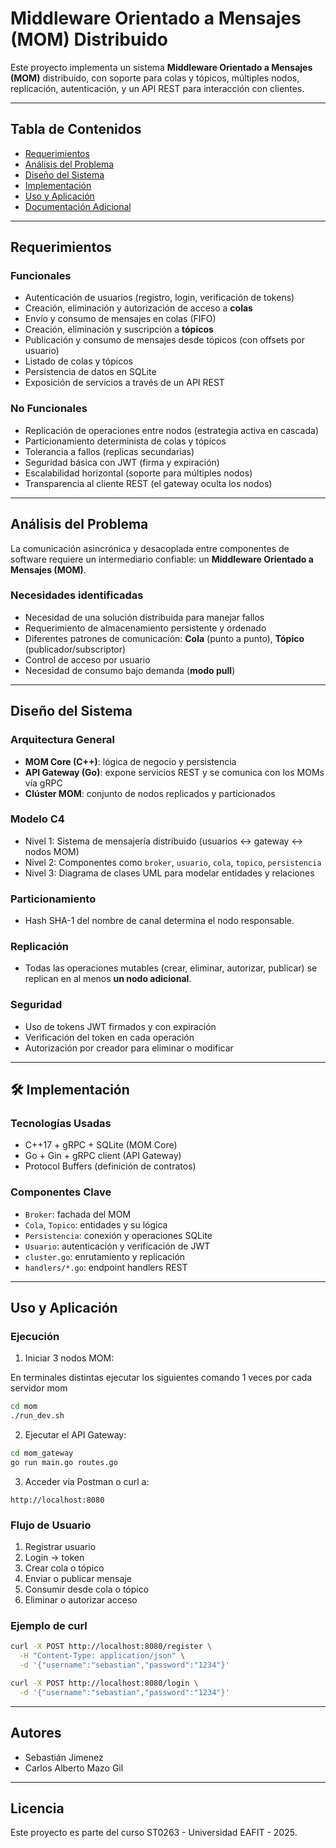 
#  Middleware Orientado a Mensajes (MOM) Distribuido

Este proyecto implementa un sistema **Middleware Orientado a Mensajes (MOM)** distribuido, con soporte para colas y tópicos, múltiples nodos, replicación, autenticación, y un API REST para interacción con clientes.

---

##  Tabla de Contenidos

- [ Requerimientos](#-requerimientos)
- [ Análisis del Problema](#-análisis-del-problema)
- [ Diseño del Sistema](#️-diseño-del-sistema)
- [ Implementación](#️-implementación)
- [ Uso y Aplicación](#-uso-y-aplicación)
- [ Documentación Adicional](#-documentación-adicional)

---

##  Requerimientos

### Funcionales

- Autenticación de usuarios (registro, login, verificación de tokens)
- Creación, eliminación y autorización de acceso a **colas**
- Envío y consumo de mensajes en colas (FIFO)
- Creación, eliminación y suscripción a **tópicos**
- Publicación y consumo de mensajes desde tópicos (con offsets por usuario)
- Listado de colas y tópicos
- Persistencia de datos en SQLite
- Exposición de servicios a través de un API REST

### No Funcionales

- Replicación de operaciones entre nodos (estrategia activa en cascada)
- Particionamiento determinista de colas y tópicos
- Tolerancia a fallos (replicas secundarias)
- Seguridad básica con JWT (firma y expiración)
- Escalabilidad horizontal (soporte para múltiples nodos)
- Transparencia al cliente REST (el gateway oculta los nodos)

---

##  Análisis del Problema

La comunicación asincrónica y desacoplada entre componentes de software requiere un intermediario confiable: un **Middleware Orientado a Mensajes (MOM)**.

### Necesidades identificadas

- Necesidad de una solución distribuida para manejar fallos
- Requerimiento de almacenamiento persistente y ordenado
- Diferentes patrones de comunicación: **Cola** (punto a punto), **Tópico** (publicador/subscriptor)
- Control de acceso por usuario
- Necesidad de consumo bajo demanda (**modo pull**)

---

##  Diseño del Sistema

### Arquitectura General

- **MOM Core (C++)**: lógica de negocio y persistencia
- **API Gateway (Go)**: expone servicios REST y se comunica con los MOMs vía gRPC
- **Clúster MOM**: conjunto de nodos replicados y particionados

### Modelo C4

- Nivel 1: Sistema de mensajería distribuido (usuarios ↔ gateway ↔ nodos MOM)
- Nivel 2: Componentes como `broker`, `usuario`, `cola`, `topico`, `persistencia`
- Nivel 3: Diagrama de clases UML para modelar entidades y relaciones

### Particionamiento

- Hash SHA-1 del nombre de canal determina el nodo responsable.

### Replicación

- Todas las operaciones mutables (crear, eliminar, autorizar, publicar) se replican en al menos **un nodo adicional**.

### Seguridad

- Uso de tokens JWT firmados y con expiración
- Verificación del token en cada operación
- Autorización por creador para eliminar o modificar

---

## 🛠 Implementación

### Tecnologías Usadas

- C++17 + gRPC + SQLite (MOM Core)
- Go + Gin + gRPC client (API Gateway)
- Protocol Buffers (definición de contratos)


### Componentes Clave

- `Broker`: fachada del MOM
- `Cola`, `Topico`: entidades y su lógica
- `Persistencia`: conexión y operaciones SQLite
- `Usuario`: autenticación y verificación de JWT
- `cluster.go`: enrutamiento y replicación
- `handlers/*.go`: endpoint handlers REST

---

##  Uso y Aplicación

### Ejecución

1. Iniciar 3 nodos MOM:

En terminales distintas ejecutar los siguientes comando 1 veces por cada servidor mom

```bash
cd mom
./run_dev.sh
```

2. Ejecutar el API Gateway:

```bash
cd mom_gateway
go run main.go routes.go
```

3. Acceder vía Postman o curl a:

```
http://localhost:8080
```

### Flujo de Usuario

1. Registrar usuario
2. Login → token
3. Crear cola o tópico
4. Enviar o publicar mensaje
5. Consumir desde cola o tópico
6. Eliminar o autorizar acceso

### Ejemplo de curl

```bash
curl -X POST http://localhost:8080/register \
  -H "Content-Type: application/json" \
  -d '{"username":"sebastian","password":"1234"}'

curl -X POST http://localhost:8080/login \
  -d '{"username":"sebastian","password":"1234"}'
```

---



##  Autores

- Sebastián Jimenez
- Carlos Alberto Mazo Gil

---

##  Licencia

Este proyecto es parte del curso ST0263 - Universidad EAFIT - 2025.
